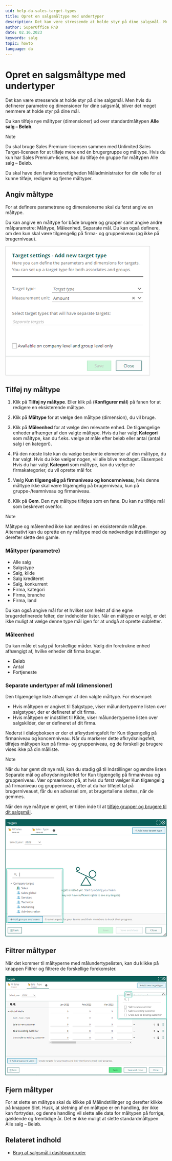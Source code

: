 ```yaml
---
uid: help-da-sales-target-types
title: Opret en salgsmåltype med undertyper
description: Det kan være stressende at holde styr på dine salgsmål. Men hvis du definerer parametre og dimensioner for dine salgsmål, bliver det meget nemmere at holde styr på dine mål.
author: SuperOffice RnD
date: 02.16.2023
keywords: salg
topic: howto
language: da
---
```


# Opret en salgsmåltype med undertyper

Det kan være stressende at holde styr på dine salgsmål. Men hvis du definerer parametre og dimensioner for dine salgsmål, bliver det meget nemmere at holde styr på dine mål.

Du kan tilføje nye måltyper (dimensioner) ud over standardmåltypen **Alle salg – Beløb**.

> [!NOTE]
> Du skal bruge Sales Premium-licensen sammen med Unlimited Sales Target-licensen for at tilføje mere end én brugergruppe og måltype. Hvis du kun har Sales Premium-licens, kan du tilføje én gruppe for måltypen Alle salg – Beløb.

Du skal have den funktionsrettigheden Måladministrator for din rolle for at kunne tilføje, redigere og fjerne måltyper.

## Angiv måltype

For at definere parametrene og dimensionerne skal du først angive en måltype.

Du kan angive en måltype for både brugere og grupper samt angive andre målparametre: Måltype, Måleenhed, Separate mål. Du kan også definere, om den kun skal være tilgængelig på firma- og gruppeniveau (og ikke på brugerniveau).

![Oversigt over de forskellige måltyper og undertyper for et salgsmål -screenshot][img1]

## Tilføj ny måltype

1. Klik på **Tilføj ny måltype**. Eller klik på <i class="ph ph-gear" aria-label="Gear"></i> (**Konfigurer mål**) på fanen for at redigere en eksisterende måltype.

2. Klik på **Måltype** for at vælge den måltype (dimension), du vil bruge.

3. Klik på **Måleenhed** for at vælge den relevante enhed. De tilgængelige enheder afhænger af den valgte måltype. Hvis du har valgt **Kategori** som måltype, kan du f.eks. vælge at måle efter beløb eller antal (antal salg i en kategori).

4. På den næste liste kan du vælge bestemte elementer af den måltype, du har valgt. Hvis du ikke vælger nogen, vil alle blive medtaget. Eksempel: Hvis du har valgt **Kategori** som måltype, kan du vælge de firmakategorier, du vil oprette mål for.

5. Vælg **Kun tilgængelig på firmaniveau og koncernniveau**, hvis denne måltype ikke skal være tilgængelig på brugerniveau, kun på gruppe-/teamniveau og firmaniveau.

6. Klik på **Gem**. Den nye måltype tilføjes som en fane. Du kan nu tilføje mål som beskrevet ovenfor.

> [!NOTE]
> Måltype og måleenhed ikke kan ændres i en eksisterende måltype. Alternativt kan du oprette en ny måltype med de nødvendige indstillinger og derefter slette den gamle.

### Måltyper (parametre)

* Alle salg
* Salgstype
* Salg, kilde
* Salg krediteret
* Salg, konkurrent
* Firma, kategori
* Firma, branche
* Firma, land

Du kan også angive mål for et hvilket som helst af dine egne brugerdefinerede felter, der indeholder lister. Når en måltype er valgt, er det ikke muligt at vælge denne type mål igen for at undgå at oprette dubletter.

### Måleenhed

Du kan måle et salg på forskellige måder. Vælg din foretrukne enhed afhængigt af, hvilke enheder dit firma bruger.

* Beløb
* Antal
* Fortjeneste

### Separate undertyper af mål (dimensioner)

Den tilgængelige liste afhænger af den valgte måltype. For eksempel:

* Hvis måltypen er angivet til Salgstype, viser målundertyperne listen over salgstyper, der er defineret af dit firma.
* Hvis måltypen er indstillet til Kilde, viser målundertyperne listen over salgskilder, der er defineret af dit firma.

Nederst i dialogboksen er der et afkrydsningsfelt for Kun tilgængelig på firmaniveau og koncernniveau. Når du markerer dette afkrydsningsfelt, tilføjes måltypen kun på firma- og gruppeniveau, og de forskellige brugere vises ikke på din målliste.

> [!NOTE]
> Når du har gemt dit nye mål, kan du stadig gå til Indstillinger og ændre listen Separate mål og afkrydsningsfeltet for Kun tilgængelig på firmaniveau og gruppeniveau. Vær opmærksom på, at hvis du først vælger Kun tilgængelig på firmaniveau og gruppeniveau, efter at du har tilføjet tal på brugerniveauet, får du en advarsel om, at brugertallene slettes, når de gemmes.

Når den nye måltype er gemt, er tiden inde til at [tilføje grupper og brugere til dit salgsmål][3].

![Du finder knappen Tilføj grupper og brugere i oversigten over salgsmål -screenshot][img2]

## Filtrer måltyper

Når det kommer til måltyperne med målundertypelisten, kan du klikke på knappen Filtrer og filtrere de forskellige forekomster.

![Klik på knappen Filtrer for at filtrere efter målundertype -screenshot][img3]

## Fjern måltyper

For at slette en måltype skal du klikke på Målindstillinger og derefter klikke på knappen Slet. Husk, at sletning af en måltype er en handling, der ikke kan fortrydes, og denne handling vil slette alle data for måltypen på forrige, gældende og fremtidige år. Det er ikke muligt at slette standardmåltypen Alle salg – Beløb.

## Relateret indhold

* [Brug af salgsmål i dashboardruder][2]

<!-- Referenced links -->
[2]: ../../../dashboard/learn/show-sales-targets.md
[3]: create.md

<!-- Referenced images -->
[img1]: ../../../../media/loc/en/sale/user-targets-new-target-type.png
[img2]: ../../../../media/loc/en/sale/user-targets-add-groups-users.png
[img3]: ../../../../media/loc/en/sale/user-targets-filter-type.png

